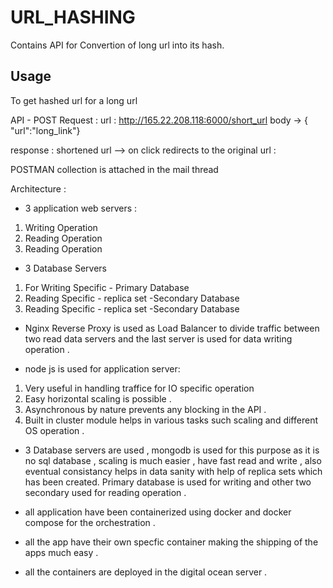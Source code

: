 # URL_HASHING

Contains API for Convertion of long url into its hash.


## Usage

To get hashed url for a long url 

API - 
POST Request : 
url : http://165.22.208.118:6000/short_url
body  -> { "url":"long_link"} 

response : shortened url  --> on click  redirects to the original url : 

POSTMAN collection is attached in the mail thread

Architecture :

- 3 application web servers :
1. Writing Operation
2. Reading Operation
3. Reading Operation

- 3 Database Servers 
1. For Writing Specific - Primary Database
2. Reading Specific - replica set -Secondary Database
3. Reading Specific - replica set -Secondary Database

- Nginx Reverse Proxy is used as Load Balancer to divide traffic between two read data servers and the last server is used for data writing operation . 


- node js is used for application server:
1. Very useful in handling traffice for IO specific operation 
2. Easy horizontal scaling is possible .
3. Asynchronous by nature prevents any blocking in the API . 
4. Built in cluster module helps in various tasks such scaling and different OS operation . 


- 3 Database servers are used , mongodb is used for this purpose as it is no sql database , scaling  is much easier , have fast read and write ,  also  eventual consistancy helps in data sanity with help of replica sets which has been created.
Primary database is used for writing and other two secondary used for reading operation .

- all application have been containerized using docker and docker compose for the orchestration . 
- all the app have their own specfic container making the  shipping of the apps  much easy .  

- all the containers are deployed in the digital ocean server .





